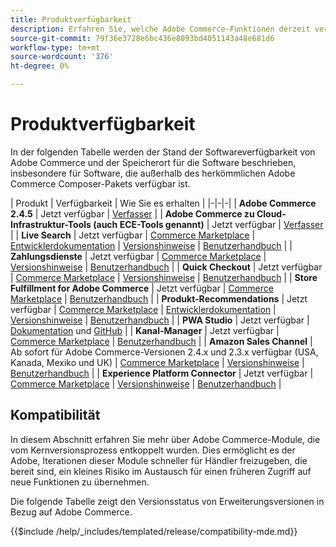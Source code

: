 ```yaml
---
title: Produktverfügbarkeit
description: Erfahren Sie, welche Adobe Commerce-Funktionen derzeit verfügbar sind, wie Sie darauf zugreifen können, und überprüfen Sie deren Kompatibilität mit bestimmten Adobe Commerce-Versionen.
source-git-commit: 79f36e3728e6bc436e8093bd4051143a48e681d6
workflow-type: tm+mt
source-wordcount: '376'
ht-degree: 0%

---
```



# Produktverfügbarkeit

In der folgenden Tabelle werden der Stand der Softwareverfügbarkeit von Adobe Commerce und der Speicherort für die Software beschrieben, insbesondere für Software, die außerhalb des herkömmlichen Adobe Commerce Composer-Pakets verfügbar ist.

| Produkt | Verfügbarkeit | Wie Sie es erhalten | |-|-|-| | **Adobe Commerce 2.4.5**                  | Jetzt verfügbar | [Verfasser](../installation/composer.md)  | | **Adobe Commerce zu Cloud-Infrastruktur-Tools (auch ECE-Tools genannt)** | Jetzt verfügbar | [Verfasser](https://devdocs.magento.com/cloud/project/ece-tools-update.html) | | **Live Search**                                 | Jetzt verfügbar | [Commerce Marketplace](https://marketplace.magento.com/magento-live-search.html) \| [Entwicklerdokumentation](https://devdocs.magento.com/live-search/overview.html) \| [Versionshinweise](https://experienceleague.adobe.com/docs/commerce-merchant-services/live-search/release-notes.html) \| [Benutzerhandbuch](https://experienceleague.adobe.com/docs/commerce-merchant-services/live-search/overview.html) | | **Zahlungsdienste**                            | Jetzt verfügbar | [Commerce Marketplace](https://marketplace.magento.com/magento-payment-services.html) \| [Versionshinweise](https://experienceleague.adobe.com/docs/commerce-merchant-services/payment-services/release-notes.html) \| [Benutzerhandbuch](https://experienceleague.adobe.com/docs/commerce-merchant-services/payment-services/guide-overview.html) | | **Quick Checkout** | Jetzt verfügbar | [Commerce Marketplace](https://marketplace.magento.com/magento-quick-checkout.html) \| [Versionshinweise](https://experienceleague.adobe.com/docs/commerce-merchant-services/quick-checkout/release-notes.html) \| [Benutzerhandbuch](https://experienceleague.adobe.com/docs/commerce-merchant-services/quick-checkout/overview.html) | | **Store Fulfillment for Adobe Commerce** | Jetzt verfügbar | [Commerce Marketplace](https://marketplace.magento.com/store-fulfillment-magento-walmart.html) \| [Benutzerhandbuch](https://experienceleague.adobe.com/docs/commerce-merchant-services/store-fulfillment/introduction.html) | | **Produkt-Recommendations**                     | Jetzt verfügbar | [Commerce Marketplace](https://marketplace.magento.com/magento-product-recommendations.html) \| [Entwicklerdokumentation](https://devdocs.magento.com/recommendations/product-recs.html) \| [Versionshinweise](https://experienceleague.adobe.com/docs/commerce-merchant-services/product-recommendations/release-notes.html) \| [Benutzerhandbuch](https://experienceleague.adobe.com/docs/commerce-merchant-services/product-recommendations/overview.html) | | **PWA Studio**                                  | Jetzt verfügbar | [Dokumentation](https://developer.adobe.com/commerce/pwa-studio/) und [GitHub](https://github.com/magento/pwa-studio) | | **Kanal-Manager**                             | Jetzt verfügbar | [Commerce Marketplace](https://marketplace.magento.com/magento-channel-manager.html) \| [Benutzerhandbuch](https://experienceleague.adobe.com/docs/commerce-channels/channel-manager/intro-to-channel-manager/overview.html) | | **Amazon Sales Channel**                        | Ab sofort für Adobe Commerce-Versionen 2.4.x und 2.3.x verfügbar (USA, Kanada, Mexiko und UK) | [Commerce Marketplace](https://marketplace.magento.com/magento-module-amazon.html) \| [Versionshinweise](https://experienceleague.adobe.com/docs/commerce-channels/amazon/release-notes.html) \| [Benutzerhandbuch](https://experienceleague.adobe.com/docs/commerce-channels/amazon/overview.html) | | **Experience Platform Connector**                     | Jetzt verfügbar | [Commerce Marketplace](https://marketplace.magento.com/magento-experience-platform-connector.html) \| [Versionshinweise](https://experienceleague.adobe.com/docs/commerce-merchant-services/experience-platform-connector/release-notes.html?lang=en) \| [Benutzerhandbuch](https://experienceleague.adobe.com/docs/commerce-merchant-services/experience-platform-connector/overview.html?lang=en) |

## Kompatibilität

In diesem Abschnitt erfahren Sie mehr über Adobe Commerce-Module, die vom Kernversionsprozess entkoppelt wurden. Dies ermöglicht es der Adobe, Iterationen dieser Module schneller für Händler freizugeben, die bereit sind, ein kleines Risiko im Austausch für einen früheren Zugriff auf neue Funktionen zu übernehmen.

Die folgende Tabelle zeigt den Versionsstatus von Erweiterungsversionen in Bezug auf Adobe Commerce.

{{$include /help/_includes/templated/release/compatibility-mde.md}}
